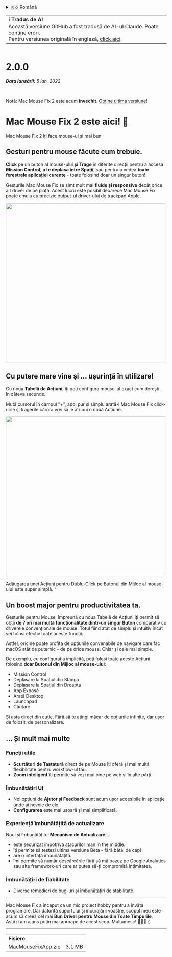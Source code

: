<details>
<summary>🇷🇴 Română</summary>

[🇬🇧 English (GitHub)](https://github.com/noah-nuebling/mac-mouse-fix/releases/tag/2.0.0)\
[🇦🇩 Català](https://redirect.macmousefix.com/?target=mmf-release&tag=2.0.0&locale=ca)\
[🇩🇪 Deutsch](https://redirect.macmousefix.com/?target=mmf-release&tag=2.0.0&locale=de)\
[🇪🇸 Español](https://redirect.macmousefix.com/?target=mmf-release&tag=2.0.0&locale=es)\
[🇫🇷 Français](https://redirect.macmousefix.com/?target=mmf-release&tag=2.0.0&locale=fr)\
[🇮🇩 Indonesia](https://redirect.macmousefix.com/?target=mmf-release&tag=2.0.0&locale=id)\
[🇮🇹 Italiano](https://redirect.macmousefix.com/?target=mmf-release&tag=2.0.0&locale=it)\
[🇭🇺 Magyar](https://redirect.macmousefix.com/?target=mmf-release&tag=2.0.0&locale=hu)\
[🇳🇱 Nederlands](https://redirect.macmousefix.com/?target=mmf-release&tag=2.0.0&locale=nl)\
[🇵🇱 Polski](https://redirect.macmousefix.com/?target=mmf-release&tag=2.0.0&locale=pl)\
[🇧🇷 Português (Brasil)](https://redirect.macmousefix.com/?target=mmf-release&tag=2.0.0&locale=pt-BR)\
[🇵🇹 Português (Portugal)](https://redirect.macmousefix.com/?target=mmf-release&tag=2.0.0&locale=pt-PT)\
**🇷🇴 Română**\
[🇸🇪 Svenska](https://redirect.macmousefix.com/?target=mmf-release&tag=2.0.0&locale=sv)\
[🇻🇳 Tiếng Việt](https://redirect.macmousefix.com/?target=mmf-release&tag=2.0.0&locale=vi)\
[🇹🇷 Türkçe](https://redirect.macmousefix.com/?target=mmf-release&tag=2.0.0&locale=tr)\
[🇨🇿 Čeština](https://redirect.macmousefix.com/?target=mmf-release&tag=2.0.0&locale=cs)\
[🇬🇷 Ελληνικά](https://redirect.macmousefix.com/?target=mmf-release&tag=2.0.0&locale=el)\
[🇷🇺 Русский](https://redirect.macmousefix.com/?target=mmf-release&tag=2.0.0&locale=ru)\
[🇺🇦 Українська](https://redirect.macmousefix.com/?target=mmf-release&tag=2.0.0&locale=uk)\
[🇮🇱 עברית](https://redirect.macmousefix.com/?target=mmf-release&tag=2.0.0&locale=he)\
[🇸🇦 العربية](https://redirect.macmousefix.com/?target=mmf-release&tag=2.0.0&locale=ar)\
[🇮🇳 हिन्दी](https://redirect.macmousefix.com/?target=mmf-release&tag=2.0.0&locale=hi)\
[🇹🇭 ไทย](https://redirect.macmousefix.com/?target=mmf-release&tag=2.0.0&locale=th)\
[🇨🇳 中文 (简体)](https://redirect.macmousefix.com/?target=mmf-release&tag=2.0.0&locale=zh-Hans)\
[🇨🇳 中文 (繁體)](https://redirect.macmousefix.com/?target=mmf-release&tag=2.0.0&locale=zh-Hant)\
[🇭🇰 中文（香港)](https://redirect.macmousefix.com/?target=mmf-release&tag=2.0.0&locale=zh-HK)\
[🇯🇵 日本語](https://redirect.macmousefix.com/?target=mmf-release&tag=2.0.0&locale=ja)\
[🇰🇷 한국어](https://redirect.macmousefix.com/?target=mmf-release&tag=2.0.0&locale=ko)\
[Help translate Mac Mouse Fix to different languages!](https://github.com/noah-nuebling/mac-mouse-fix/discussions/731)
</details>
<table align=><td>
<b>ℹ️ Tradus de AI</b><br>
Această versiune GitHub a fost tradusă de AI-ul Claude. Poate conține erori.<br>
Pentru versiunea originală în engleză, <a href="https://github.com/noah-nuebling/mac-mouse-fix/releases/tag/2.0.0">click aici</a>.
</td></table>

<table></table>

# 2.0.0
***Data lansării:** 5 ian. 2022*

<br>

Notă: Mac Mouse Fix 2 este acum **învechit**. [Obține ultima versiune](https://github.com/noah-nuebling/mac-mouse-fix/releases)!

# Mac Mouse Fix 2 este aici! 🎉

Mac Mouse Fix 2 îți face mouse-ul și mai bun.

## Gesturi pentru mouse făcute cum trebuie.

**Click** pe un buton al mouse-ului **și Trage** în diferite direcții pentru a accesa **Mission Control**, **a te deplasa între Spații**, sau pentru a vedea **toate ferestrele aplicației curente** - toate folosind doar un singur buton!

Gesturile Mac Mouse Fix se simt mult mai **fluide și responsive** decât orice alt driver de pe piață.
Acest lucru este posibil deoarece Mac Mouse Fix poate emula cu precizie output-ul driver-ului de trackpad Apple.

<img width=500px src="https://user-images.githubusercontent.com/40808343/149643011-cc3311f1-af5c-453a-8206-2c6496d73d61.gif">

## Cu putere mare vine și ... ușurință în utilizare!

Cu noua **Tabelă de Acțiuni**, îți poți configura mouse-ul exact cum dorești - în câteva secunde.

Mută cursorul în câmpul "+", apoi pur și simplu arată-i Mac Mouse Fix click-urile și tragerile cărora vrei să le atribui o nouă Acțiune.

<img width=500px src="https://user-images.githubusercontent.com/40808343/149642392-d0e25cf9-b49b-4398-b2e9-af2e810c8594.gif">

Adăugarea unei Acțiuni pentru Dublu-Click pe Butonul din Mijloc al mouse-ului este super simplă. ^

## Un boost major pentru productivitatea ta.

Gesturile pentru Mouse, împreună cu noua Tabelă de Acțiuni îți permit să obții **de 7 ori mai multă funcționalitate dintr-un singur Buton** comparativ cu driverele convenționale de mouse. Totul fiind atât de simplu și intuitiv încât vei folosi efectiv toate aceste funcții.

Astfel, oricine poate profita de opțiunile convenabile de navigare care fac macOS atât de puternic - de pe orice mouse. Chiar și cele mai simple.

De exemplu, cu configurația implicită, poți folosi toate aceste Acțiuni folosind **doar Butonul din Mijloc al mouse-ului**:

- Mission Control
- Deplasare la Spațiul din Stânga
- Deplasare la Spațiul din Dreapta
- App Exposé
- Arată Desktop
- Launchpad
- Căutare

Și asta direct din cutie. Fără să te atingi măcar de opțiunile infinite, dar ușor de folosit, de personalizare.

## ... Și mult mai multe

### Funcții utile

- **Scurtături de Tastatură** direct de pe Mouse îți oferă și mai multă flexibilitate pentru workflow-ul tău.
- **Zoom inteligent** îți permite să vezi mai bine pe web și în alte părți.

### Îmbunătățiri UI

- Noi opțiuni de **Ajutor și Feedback** sunt acum ușor accesibile în aplicație unde ai nevoie de ele.
- **Configurarea** este mai ușoară și mai simplificată.

### Experiență îmbunătățită de actualizare

Noul și îmbunătățitul **Mecanism de Actualizare** ...

- este securizat împotriva atacurilor man in the middle.
- îți permite să testezi ultima versiune Beta - fără bătăi de cap!
- are o interfață îmbunătățită.
- îmi permite să număr descărcările fără să mă bazez pe Google Analytics sau alte framework-uri care ar putea să-ți compromită intimitatea.

### Îmbunătățiri de fiabilitate

- Diverse remedieri de bug-uri și îmbunătățiri de stabilitate.

---

Mac Mouse Fix a început ca un mic proiect hobby pentru a învăța programare. Dar datorită suportului și încurajării voastre, scopul meu este acum să creez cel mai **Bun Driver pentru Mouse din Toate Timpurile**. Astăzi am ajuns puțin mai aproape de acest scop. Mulțumesc! 🚀🚀🚀 :)

---

<table align="start">
<tr>
    <td colspan=2>
        <b>Fișiere</b>
    </td>
</tr>
<tr>
    <td><a href="https://github.com/noah-nuebling/mac-mouse-fix/releases/download/2.0.0/MacMouseFixApp.zip">MacMouseFixApp.zip</a></td>
    <td>3.1 MB</td>
</tr>
</table>